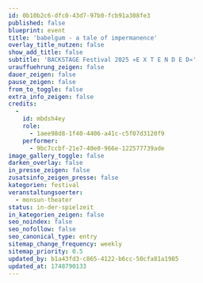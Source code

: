 ```yaml
---
id: 0b10b2c6-dfc0-43d7-97b0-fcb91a308fe3
published: false
blueprint: event
title: 'babelgum - a tale of impermanence'
overlay_title_nutzen: false
show_add_title: false
subtitle: 'BACKSTAGE Festival 2025 »E X T E N D E D«'
urauffuehrung_zeigen: false
dauer_zeigen: false
pause_zeigen: false
from_to_toggle: false
extra_info_zeigen: false
credits:
  -
    id: mbdsh4ey
    role:
      - 1aee98d8-1f40-4406-a41c-c5f07d3120f9
    performer:
      - 9bc7ccbf-21e7-40e0-966e-122577739ade
image_gallery_toggle: false
darken_overlay: false
in_presse_zeigen: false
zusatsinfo_zeigen_presse: false
kategorien: festival
veranstaltungsoerter:
  - monsun-theater
status: in-der-spielzeit
in_kategorien_zeigen: false
seo_noindex: false
seo_nofollow: false
seo_canonical_type: entry
sitemap_change_frequency: weekly
sitemap_priority: 0.5
updated_by: b1a43fd3-c865-4122-b6cc-50cfa81a1985
updated_at: 1748790133
---
```

